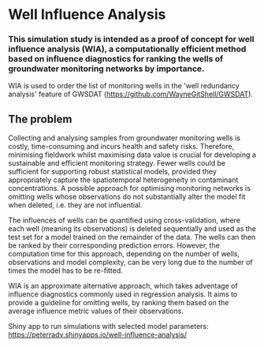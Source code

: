 # Well Influence Analysis

### This simulation study is intended as a proof of concept for well influence analysis (WIA), a computationally efficient method based on influence diagnostics for ranking the wells of groundwater monitoring networks by importance.

WIA is used to order the list of monitoring wells in the 'well redundancy analysis' feature of GWSDAT (https://github.com/WayneGitShell/GWSDAT).

## The problem

Collecting and analysing samples from groundwater monitoring wells is costly, time-consuming and incurs health and safety risks. Therefore, minimising fieldwork whilst maximising data value is crucial for developing a sustainable and efficient monitoring strategy. Fewer wells could be sufficient for supporting robust statistical models, provided they appropriately capture the spatiotemporal heterogeneity in contaminant concentrations. A possible approach for optimising monitoring networks is omitting wells whose observations do not substantially alter the model fit when deleted, i.e. they are not influential. 

The influences of wells can be quantified using cross-validation, where each well (meaning its observations) is deleted sequentially and used as the test set for a model trained on the remainder of the data. The wells can then be ranked by their corresponding prediction errors. However, the computation time for this approach, depending on the number of wells, observations and model complexity, can be very long due to the number of times the model has to be re-fitted.

WIA is an approximate alternative approach, which takes adventage of influence diagnostics commonly used in regression analysis. It aims to provide a guideline for omitting wells, by ranking them based on the average influence metric values of their observations.

Shiny app to run simulations with selected model parameters: https://peterradv.shinyapps.io/well-influence-analysis/


